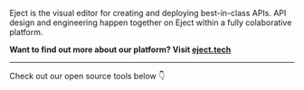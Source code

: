 Eject is the visual editor for creating and deploying best-in-class APIs. API design and engineering happen together on Eject within a fully colaborative platform.

**Want to find out more about our platform? Visit [eject.tech](eject.tech)**

---
 
Check out our open source tools below 👇
